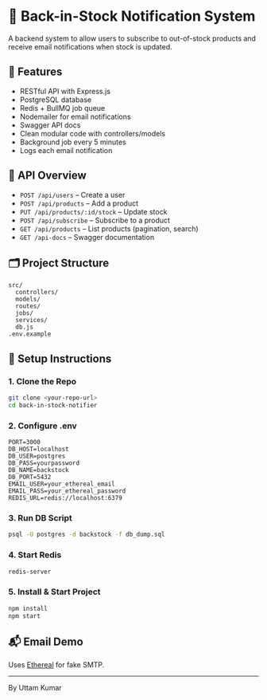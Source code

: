 # 🛒 Back-in-Stock Notification System

A backend system to allow users to subscribe to out-of-stock products and receive email notifications when stock is updated.

## 🚀 Features

- RESTful API with Express.js
- PostgreSQL database
- Redis + BullMQ job queue
- Nodemailer for email notifications
- Swagger API docs
- Clean modular code with controllers/models
- Background job every 5 minutes
- Logs each email notification

## 🧱 API Overview

- `POST /api/users` – Create a user
- `POST /api/products` – Add a product
- `PUT /api/products/:id/stock` – Update stock
- `POST /api/subscribe` – Subscribe to a product
- `GET /api/products` – List products (pagination, search)
- `GET /api-docs` – Swagger documentation

## 🗂️ Project Structure

```
src/
  controllers/
  models/
  routes/
  jobs/
  services/
  db.js
.env.example
```

## 🧪 Setup Instructions

### 1. Clone the Repo

```bash
git clone <your-repo-url>
cd back-in-stock-notifier
```

### 2. Configure .env

```env
PORT=3000
DB_HOST=localhost
DB_USER=postgres
DB_PASS=yourpassword
DB_NAME=backstock
DB_PORT=5432
EMAIL_USER=your_ethereal_email
EMAIL_PASS=your_ethereal_password
REDIS_URL=redis://localhost:6379
```

### 3. Run DB Script

```bash
psql -U postgres -d backstock -f db_dump.sql
```

### 4. Start Redis

```bash
redis-server
```

### 5. Install & Start Project

```bash
npm install
npm start
```

## 📬 Email Demo

Uses [Ethereal](https://ethereal.email/) for fake SMTP.

---

By Uttam Kumar
